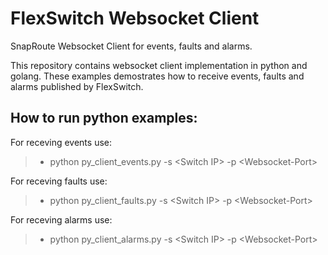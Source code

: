 # FlexSwitch Websocket Client
SnapRoute Websocket Client for events, faults and alarms.

This repository contains websocket client implementation in python and golang. These examples demostrates how to receive events, faults and alarms published by FlexSwitch.


## How to run python examples:

For receving events use:

> - python py_client_events.py -s \<Switch IP\> -p \<Websocket-Port\>

For receving faults use:

> - python py_client_faults.py -s \<Switch IP\> -p \<Websocket-Port\>

For receving alarms use:

> - python py_client_alarms.py -s \<Switch IP\> -p \<Websocket-Port\>

